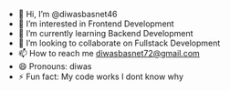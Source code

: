 - 👋 Hi, I’m @diwasbasnet46
- 👀 I’m interested in Frontend Development 
- 🌱 I’m currently learning Backend Development
- 💞️ I’m looking to collaborate on Fullstack Development
- 📫 How to reach me diwasbasnet72@gmail.com
- 😄 Pronouns: diwas
- ⚡ Fun fact: My code works I dont know why

<!---
diwasbasnet46/diwasbasnet46 is a ✨ special ✨ repository because its `README.md` (this file) appears on your GitHub profile.
You can click the Preview link to take a look at your changes.
--->
